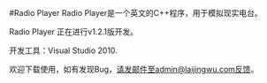 #Radio Player
Radio Player是一个英文的C++程序，用于模拟现实电台。

Radio Player 正在进行v1.2.1版开发。

开发工具：Visual Studio 2010.

欢迎下载使用，如有发现Bug，请发邮件至admin@laijingwu.com反馈。